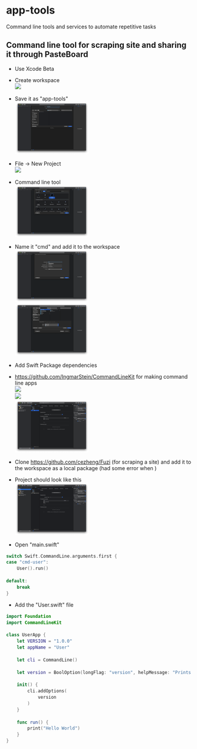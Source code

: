# app-tools
Command line tools and services to automate repetitive tasks

## Command line tool for scraping site and sharing it through PasteBoard

- Use Xcode Beta

- Create workspace
<br /><img src="imgs/Screenshot%202019-06-21%20at%2013.46.46.png" width=200 />

- Save it as "app-tools"
<br /><img src="imgs/Screenshot%202019-06-21%20at%2013.47.05.png" width=200 />

- File -> New Project
<br /><img src="imgs/Screenshot%202019-06-21%20at%2014.04.06.png" width=200 /> 

- Command line tool
<br /><img src="imgs/Screenshot%202019-06-21%20at%2014.04.21.png" width=200 /> 

- Name it "cmd" and add it to the workspace
<br /><img src="imgs/Screenshot%202019-06-21%20at%2014.05.04.png" width=200 /> 
<br /><img src="imgs/Screenshot%202019-06-21%20at%2014.05.24.png" width=200 /> 

- Add Swift Package dependencies
- https://github.com/IngmarStein/CommandLineKit for making command line apps
<br /><img src="imgs/Screenshot%202019-06-21%20at%2014.27.06.png" width=200 /> 
<br /><img src="imgs/Screenshot%202019-06-21%20at%2014.27.27.png" width=200 /> 
<br /><img src="imgs/Screenshot%202019-06-21%20at%2014.27.47.png" width=200 /> 


- Clone https://github.com/cezheng/Fuzi (for scraping a site) and add it to the workspace as a local package (had some error when )
- Project should look like this
<br /><img src="imgs/Screenshot%202019-06-21%20at%2014.48.32.png" width=200 /> 

- Open "main.swift"
```swift
switch Swift.CommandLine.arguments.first {
case "cmd-user":
    User().run()
    
default:
    break
}
```

- Add the "User.swift" file
```swift
import Foundation
import CommandLineKit

class UserApp {
    let VERSION = "1.0.0"
    let appName = "User"

    let cli = CommandLine()

    let version = BoolOption(longFlag: "version", helpMessage: "Prints the version and exits")

    init() {
        cli.addOptions(
            version
        )
    }
    
    func run() {
        print("Hello World")
    }
}
```